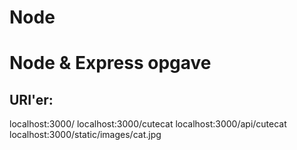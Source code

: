 # Node

<h1>Node & Express opgave</h1>

<h2>URI'er:</h2>
localhost:3000/
localhost:3000/cutecat
localhost:3000/api/cutecat
localhost:3000/static/images/cat.jpg
